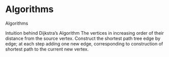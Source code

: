 # Algorithms
Algorithms

Intuition behind Dijkstra’s Algorithm The vertices in increasing order of their distance from the source vertex. Construct the shortest path tree edge by edge; at each step adding one new edge, corresponding to construction of shortest path to the current new vertex.
